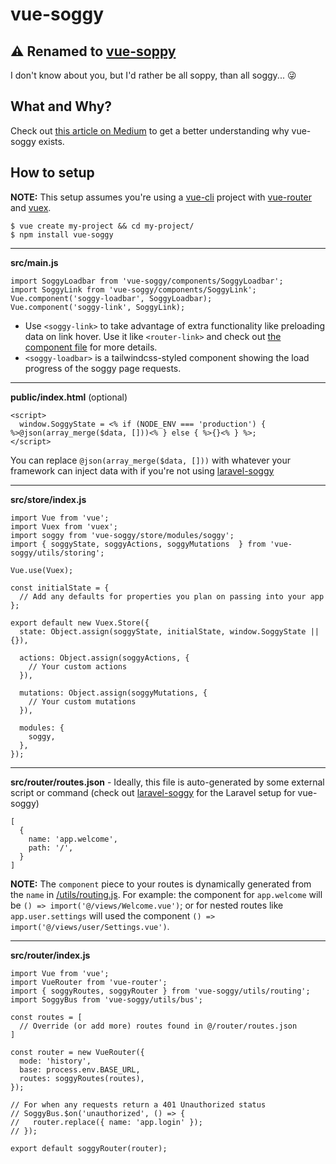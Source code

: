 # vue-soggy

## ⚠️ Renamed to [vue-soppy](https://github.com/truefrontier/vue-soppy)
I don't know about you, but I'd rather be all soppy, than all soggy... 😜

## What and Why?
Check out [this article on Medium](https://medium.com/@kevinkirchner/a-ready-to-try-concept-in-response-to-second-guessing-the-modern-web-6946ec4d0598) to get a better understanding why vue-soggy exists.

## How to setup

__NOTE:__ This setup assumes you're using a [vue-cli](https://cli.vuejs.org/) project with [vue-router](https://router.vuejs.org/) and [vuex](https://vuex.vuejs.org/).

```
$ vue create my-project && cd my-project/
$ npm install vue-soggy
```

---

__src/main.js__
```
import SoggyLoadbar from 'vue-soggy/components/SoggyLoadbar';
import SoggyLink from 'vue-soggy/components/SoggyLink';
Vue.component('soggy-loadbar', SoggyLoadbar);
Vue.component('soggy-link', SoggyLink);
```

- Use `<soggy-link>` to take advantage of extra functionality like preloading data on link hover. Use it like `<router-link>` and check out [the component file](https://github.com/truefrontier/vue-soggy/blob/master/components/SoggyLink.vue) for more details.
- `<soggy-loadbar>` is a tailwindcss-styled component showing the load progress of the soggy page requests.

---

__public/index.html__ (optional)
```
<script>
  window.SoggyState = <% if (NODE_ENV === 'production') { %>@json(array_merge($data, []))<% } else { %>{}<% } %>;
</script>
```

You can replace `@json(array_merge($data, []))` with whatever your framework can inject data with if you're not using [laravel-soggy](https://github.com/truefrontier/laravel-soggy)

---

__src/store/index.js__
```
import Vue from 'vue';
import Vuex from 'vuex';
import soggy from 'vue-soggy/store/modules/soggy';
import { soggyState, soggyActions, soggyMutations  } from 'vue-soggy/utils/storing';

Vue.use(Vuex);

const initialState = {
  // Add any defaults for properties you plan on passing into your app
};

export default new Vuex.Store({
  state: Object.assign(soggyState, initialState, window.SoggyState || {}),

  actions: Object.assign(soggyActions, {
    // Your custom actions
  }),

  mutations: Object.assign(soggyMutations, {
    // Your custom mutations
  }),

  modules: {
    soggy,
  },
});
```

---

__src/router/routes.json__ - Ideally, this file is auto-generated by some external script or command (check out [laravel-soggy](https://github.com/truefrontier/laravel-soggy) for the Laravel setup for vue-soggy)
```
[
  {
    name: 'app.welcome',
    path: '/',
  }
]
```

__NOTE:__ The `component` piece to your routes is dynamically generated from the `name` in [/utils/routing.js](https://github.com/truefrontier/vue-soggy/blob/master/utils/routing.js#L5). For example: the component for `app.welcome` will be `() => import('@/views/Welcome.vue')`; or for nested routes like `app.user.settings` will used the component `() => import('@/views/user/Settings.vue')`. 

---

__src/router/index.js__
```
import Vue from 'vue';
import VueRouter from 'vue-router';
import { soggyRoutes, soggyRouter } from 'vue-soggy/utils/routing';
import SoggyBus from 'vue-soggy/utils/bus';

const routes = [
  // Override (or add more) routes found in @/router/routes.json
]

const router = new VueRouter({
  mode: 'history',
  base: process.env.BASE_URL,
  routes: soggyRoutes(routes),
});

// For when any requests return a 401 Unauthorized status
// SoggyBus.$on('unauthorized', () => {
//   router.replace({ name: 'app.login' });
// });

export default soggyRouter(router);
```



